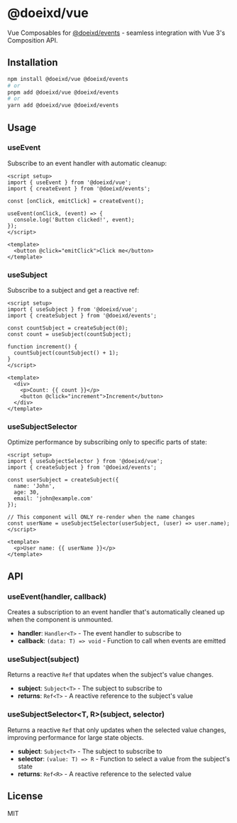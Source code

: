 # @doeixd/vue

Vue Composables for [@doeixd/events](https://github.com/doeixd/events) - seamless integration with Vue 3's Composition API.

## Installation

```bash
npm install @doeixd/vue @doeixd/events
# or
pnpm add @doeixd/vue @doeixd/events
# or
yarn add @doeixd/vue @doeixd/events
```

## Usage

### useEvent

Subscribe to an event handler with automatic cleanup:

```vue
<script setup>
import { useEvent } from '@doeixd/vue';
import { createEvent } from '@doeixd/events';

const [onClick, emitClick] = createEvent();

useEvent(onClick, (event) => {
  console.log('Button clicked!', event);
});
</script>

<template>
  <button @click="emitClick">Click me</button>
</template>
```

### useSubject

Subscribe to a subject and get a reactive ref:

```vue
<script setup>
import { useSubject } from '@doeixd/vue';
import { createSubject } from '@doeixd/events';

const countSubject = createSubject(0);
const count = useSubject(countSubject);

function increment() {
  countSubject(countSubject() + 1);
}
</script>

<template>
  <div>
    <p>Count: {{ count }}</p>
    <button @click="increment">Increment</button>
  </div>
</template>
```

### useSubjectSelector

Optimize performance by subscribing only to specific parts of state:

```vue
<script setup>
import { useSubjectSelector } from '@doeixd/vue';
import { createSubject } from '@doeixd/events';

const userSubject = createSubject({
  name: 'John',
  age: 30,
  email: 'john@example.com'
});

// This component will ONLY re-render when the name changes
const userName = useSubjectSelector(userSubject, (user) => user.name);
</script>

<template>
  <p>User name: {{ userName }}</p>
</template>
```

## API

### useEvent<T>(handler, callback)

Creates a subscription to an event handler that's automatically cleaned up when the component is unmounted.

- **handler**: `Handler<T>` - The event handler to subscribe to
- **callback**: `(data: T) => void` - Function to call when events are emitted

### useSubject<T>(subject)

Returns a reactive `Ref` that updates when the subject's value changes.

- **subject**: `Subject<T>` - The subject to subscribe to
- **returns**: `Ref<T>` - A reactive reference to the subject's value

### useSubjectSelector<T, R>(subject, selector)

Returns a reactive `Ref` that only updates when the selected value changes, improving performance for large state objects.

- **subject**: `Subject<T>` - The subject to subscribe to
- **selector**: `(value: T) => R` - Function to select a value from the subject's state
- **returns**: `Ref<R>` - A reactive reference to the selected value

## License

MIT
